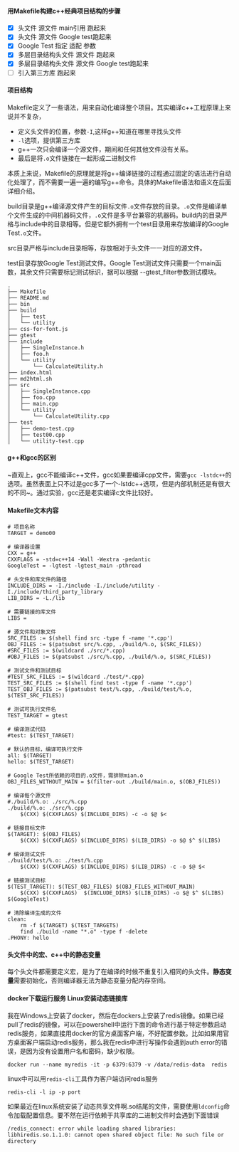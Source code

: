 #### 用Makefile构建c++经典项目结构的步骤

- [x] 头文件 源文件 main引用 跑起来
- [x] 头文件 源文件 Google test跑起来
- [x] Google Test 指定 适配 参数
- [x] 多层目录结构头文件 源文件 跑起来
- [x] 多层目录结构头文件 源文件 Google test跑起来
- [ ] 引入第三方库 跑起来

#### 项目结构

Makefile定义了一些语法，用来自动化编译整个项目。其实编译c++工程原理上来说并不复杂，
- 定义头文件的位置，参数`-I`,这样g++知道在哪里寻找头文件
- `-l`选项，提供第三方库
- g++一次只会编译一个源文件，期间和任何其他文件没有关系。
- 最后是将`.o`文件链接在一起形成二进制文件

本质上来说，Makefile的原理就是将g++编译链接的过程通过固定的语法进行自动化处理了，而不需要一遍一遍的编写g++命令。具体的Makefile语法和语义在后面详细介绍。

build目录是g++编译源文件产生的目标文件`.o`文件存放的目录。`.o`文件是编译单个文件生成的中间机器码文件，`.o`文件是多平台兼容的机器码。build内的目录严格与include中的目录相等。但是它额外拥有一个test目录用来存放编译的Google Test`.o`文件。

src目录严格与include目录相等，存放相对于头文件一一对应的源文件。

test目录存放Google Test测试文件。Google Test测试文件只需要一个main函数，其余文件只需要标记测试标识，据可以根据 --gtest_filter参数测试模块。

```
.
├── Makefile
├── README.md
├── bin
├── build
│   ├── test
│   └── utility
├── css-for-font.js
├── gtest
├── include
│   ├── SingleInstance.h
│   ├── foo.h
│   └── utility
│       └── CalculateUtility.h
├── index.html
├── md2html.sh
├── src
│   ├── SingleInstance.cpp
│   ├── foo.cpp
│   ├── main.cpp
│   └── utility
│       └── CalculateUtility.cpp
├── test
│   ├── demo-test.cpp
│   ├── test00.cpp
│   └── utility-test.cpp
```

#### g++和gcc的区别

~直观上，gcc不能编译c++文件，gcc如果要编译cpp文件，需要`gcc -lstdc++`的选项。虽然表面上只不过是gcc多了一个-lstdc++选项，但是内部机制还是有很大的不同~。通过实验，gcc还是老实编译c文件比较好。


#### Makefile文本内容
```
# 项目名称
TARGET = demo00 

# 编译器设置
CXX = g++
CXXFLAGS = -std=c++14 -Wall -Wextra -pedantic
GoogleTest = -lgtest -lgtest_main -pthread

# 头文件和库文件的路径
INCLUDE_DIRS = -I./include -I./include/utility -I./include/third_party_library
LIB_DIRS = -L./lib

# 需要链接的库文件
LIBS = 

# 源文件和对象文件
SRC_FILES := $(shell find src -type f -name '*.cpp')
OBJ_FILES := $(patsubst src/%.cpp, ./build/%.o, $(SRC_FILES))
#SRC_FILES := $(wildcard ./src/*.cpp)
#OBJ_FILES := $(patsubst ./src/%.cpp, ./build/%.o, $(SRC_FILES))

# 测试文件和测试目标
#TEST_SRC_FILES := $(wildcard ./test/*.cpp)
TEST_SRC_FILES := $(shell find test -type f -name '*.cpp')
TEST_OBJ_FILES := $(patsubst test/%.cpp, ./build/test/%.o, $(TEST_SRC_FILES))

# 测试可执行文件名
TEST_TARGET = gtest 

# 编译测试代码
#test: $(TEST_TARGET)

# 默认的目标，编译可执行文件
all: $(TARGET)
hello: $(TEST_TARGET)

# Google Test所依赖的项目的.o文件，需排除mian.o
OBJ_FILES_WITHOUT_MAIN = $(filter-out ./build/main.o, $(OBJ_FILES))

# 编译每个源文件
#./build/%.o: ./src/%.cpp
./build/%.o: ./src/%.cpp
	$(CXX) $(CXXFLAGS) $(INCLUDE_DIRS) -c -o $@ $<

# 链接目标文件
$(TARGET): $(OBJ_FILES)
	$(CXX) $(CXXFLAGS) $(INCLUDE_DIRS) $(LIB_DIRS) -o $@ $^ $(LIBS)

# 编译测试文件
./build/test/%.o: ./test/%.cpp 
	$(CXX) $(CXXFLAGS) $(INCLUDE_DIRS) $(LIB_DIRS) -c -o $@ $<

# 链接测试目标
$(TEST_TARGET): $(TEST_OBJ_FILES) $(OBJ_FILES_WITHOUT_MAIN)
	$(CXX) $(CXXFLAGS)  $(INCLUDE_DIRS) $(LIB_DIRS) -o $@ $^ $(LIBS) $(GoogleTest)

# 清除编译生成的文件
clean:
	rm -f $(TARGET) $(TEST_TARGETS) 
	find ./build -name "*.o" -type f -delete
.PHONY: hello 
```

#### 头文件中的宏、c++中的静态变量
每个头文件都需要定义宏，是为了在编译的时候不重复引入相同的头文件。**静态变量**需要初始化，否则编译器无法为静态变量分配内存空间。

#### docker下载运行服务 Linux安装动态链接库
我在Windows上安装了docker，然后在dockers上安装了redis镜像。如果已经pull了redis的镜像，可以在powershell中运行下面的命令进行基于特定参数启动redis服务，如果直接用docker的官方桌面客户端，不好配置参数。比如如果用官方桌面客户端启动redis服务，那么我在redis中进行写操作会遇到auth error的错误，是因为没有设置用户名和密码，缺少权限。
```
docker run --name myredis -it -p 6379:6379 -v /data/redis-data  redis
```
linux中可以用`redis-cli`工具作为客户端访问redis服务
```
redis-cli -l ip -p port
```

如果最近在linux系统安装了动态共享文件啊.so结尾的文件，需要使用`ldconfig`命令加载配置信息。要不然在运行依赖于共享库的二进制文件时会遇到下面错误
```
/redis_connect: error while loading shared libraries: libhiredis.so.1.1.0: cannot open shared object file: No such file or directory
```
